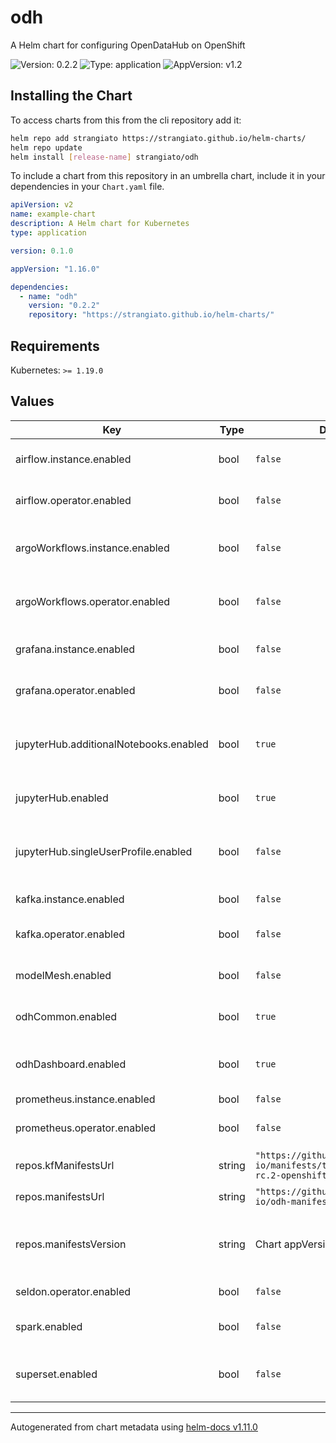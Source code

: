 # odh

A Helm chart for configuring OpenDataHub on OpenShift

![Version: 0.2.2](https://img.shields.io/badge/Version-0.2.2-informational?style=flat-square) ![Type: application](https://img.shields.io/badge/Type-application-informational?style=flat-square) ![AppVersion: v1.2](https://img.shields.io/badge/AppVersion-v1.2-informational?style=flat-square)

## Installing the Chart

To access charts from this from the cli repository add it:

```sh
helm repo add strangiato https://strangiato.github.io/helm-charts/
helm repo update
helm install [release-name] strangiato/odh
```

To include a chart from this repository in an umbrella chart, include it in your dependencies in your `Chart.yaml` file.

```yaml
apiVersion: v2
name: example-chart
description: A Helm chart for Kubernetes
type: application

version: 0.1.0

appVersion: "1.16.0"

dependencies:
  - name: "odh"
    version: "0.2.2"
    repository: "https://strangiato.github.io/helm-charts/"
```

## Requirements

Kubernetes: `>= 1.19.0`

## Values

| Key | Type | Default | Description |
|-----|------|---------|-------------|
| airflow.instance.enabled | bool | `false` | Enable install of the Airflow instance |
| airflow.operator.enabled | bool | `false` | Enable install of the Airflow Operator |
| argoWorkflows.instance.enabled | bool | `false` | Enable install of the Argo Workflows instance |
| argoWorkflows.operator.enabled | bool | `false` | Enable install of the Argo Workflows Operator |
| grafana.instance.enabled | bool | `false` | Enable install of a Grafana instance |
| grafana.operator.enabled | bool | `false` | Enable install of the Grafana Operator |
| jupyterHub.additionalNotebooks.enabled | bool | `true` | Enable the install of additional Jupyter Notebook images |
| jupyterHub.enabled | bool | `true` | Enable the install of a JupyterHub instance |
| jupyterHub.singleUserProfile.enabled | bool | `false` | Enable the configuration of a singleUserProfile for JupyterHub |
| kafka.instance.enabled | bool | `false` | Enable install of a Kafka instance |
| kafka.operator.enabled | bool | `false` | Enable install of the Strimzi Kafka Operator |
| modelMesh.enabled | bool | `false` | Enable install of the Model Mesh instnace |
| odhCommon.enabled | bool | `true` | Enable install of ODH Common resources |
| odhDashboard.enabled | bool | `true` | Enable install of the ODH Dashboard instance |
| prometheus.instance.enabled | bool | `false` |  |
| prometheus.operator.enabled | bool | `false` | Enable install of the Prometheus Operator |
| repos.kfManifestsUrl | string | `"https://github.com/opendatahub-io/manifests/tarball/v1.4.0-rc.2-openshift"` | KubeFlow manifest URL |
| repos.manifestsUrl | string | `"https://github.com/opendatahub-io/odh-manifests/tarball/"` | ODH Manifests URL base |
| repos.manifestsVersion | string | Chart appVersion | Used to overwrite teh manifestsURL version from the chart appVersion |
| seldon.operator.enabled | bool | `false` | Enable install of Seldon Operator |
| spark.enabled | bool | `false` | Enable install of the Spark Operator |
| superset.enabled | bool | `false` | Enable install of Apache Superset instance |

----------------------------------------------
Autogenerated from chart metadata using [helm-docs v1.11.0](https://github.com/norwoodj/helm-docs/releases/v1.11.0)
